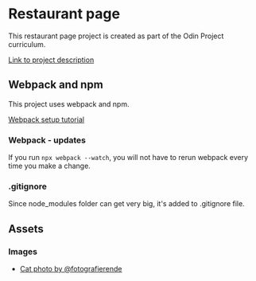 # Restaurant page
This restaurant page project is created as part of the Odin Project curriculum.

[Link to project description](https://www.theodinproject.com/courses/javascript/lessons/restaurant-page?ref=lnav#student-solutions)

## Webpack and npm
This project uses webpack and npm.

[Webpack setup tutorial](https://webpack.js.org/guides/getting-started/)

### Webpack - updates
If you run `npx webpack --watch`, you will not have to rerun webpack every time you make a change.

### .gitignore
Since node_modules folder can get very big, it's added to .gitignore file.

## Assets
### Images
* [Cat photo by @fotografierende](https://images.unsplash.com/photo-1581246152826-4049ee0e666c?ixlib=rb-1.2.1&ixid=eyJhcHBfaWQiOjEyMDd9&auto=format&fit=crop&w=334&q=80)